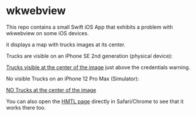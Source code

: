 # wkwebview

This repo contains a small Swift iOS App that exhibits a problem with wkwebview on some iOS devices.

it displays a map with trucks images at its center.

Trucks are visible on an iPhone SE 2nd generation (physical device):

[Trucks visible at the center of the image](https://github.com/omatrot/wkwebview/blob/main/iPhone%20SE%202nd%20gen%20trucks%20are%20ok.jpeg) just above the credentials warning.

No visible Trucks on an iPhone 12 Pro Max (Simulator):

[NO Trucks at the center of the image](https://github.com/omatrot/wkwebview/blob/main/Simulator%20Screen%20Shot%20-%20iPhone%2012%20Pro%20Max%20-%202021-01-29%20at%2009.22.19%20Trucks%20are%20invisible.png)

You can also open the [HMTL page](https://github.com/omatrot/wkwebview/blob/main/wkwebview/map.html) directly in Safari/Chrome to see that it works there too.
